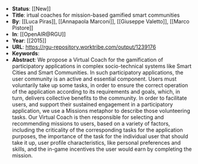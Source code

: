 - **Status**: [[New]]
- **Title**: irtual coaches for mission-based gamified smart communities
- **By**: [[Luca Piras]], [[Annapaola Marconi]], [[Giuseppe Valetto]], [[Marco Pistore]]
- **In**: [[OpenAIR@RGU]]
- **Year**: [[2015]]
- **URL**: https://rgu-repository.worktribe.com/output/1239176
- **Keywords**:
- **Abstract**:
  We propose a Virtual Coach for the gamification of participatory applications in complex socio-technical systems like Smart Cities and Smart Communities. In such participatory applications, the user community is an active and essential component. Users must voluntarily take up some tasks, in order to ensure the correct operation of the application according to its requirements and goals, which, in turn, delivers collective benefits to the community. In order to facilitate users, and support their sustained engagement in a participatory application, we use a Missions metaphor to describe those volunteering tasks. Our Virtual Coach is then responsible for selecting and recommending missions to users, based on a variety of factors, including the criticality of the corresponding tasks for the application purposes, the importance of the task for the individual user that should take it up, user profile characteristics, like personal preferences and skills, and the in-game incentives the user would earn by completing the mission.